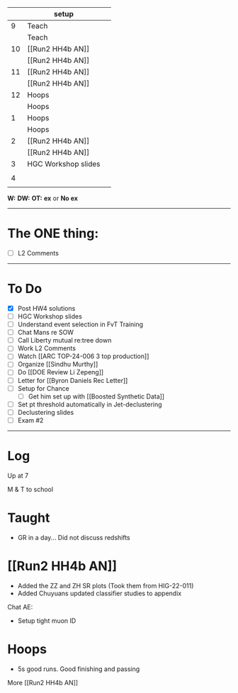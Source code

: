 
|     | setup               |     |
| --- | ------------------- | --- |
| 9   | Teach               |     |
|     | Teach               |     |
| 10  | [[Run2 HH4b AN]]    |     |
|     | [[Run2 HH4b AN]]    |     |
| 11  | [[Run2 HH4b AN]]    |     |
|     | [[Run2 HH4b AN]]    |     |
| 12  | Hoops               |     |
|     | Hoops               |     |
| 1   | Hoops               |     |
|     | Hoops               |     |
| 2   | [[Run2 HH4b AN]]    |     |
|     | [[Run2 HH4b AN]]    |     |
| 3   | HGC Workshop slides |     |
|     |                     |     |
| 4   |                     |     |
|     |                     |     |

**W:**
**DW:**
**OT:**
**ex** or **No ex**

---
# The ONE thing: 
- [ ] L2 Comments

---
# To Do

- [x] Post HW4 solutions
- [ ] HGC Workshop slides
- [ ] Understand event selection in FvT Training
- [ ] Chat Mans re SOW
- [ ] Call Liberty mutual re:tree down
- [ ] Work L2 Comments
- [ ] Watch  [[ARC TOP-24-006 3 top production]]
- [ ] Organize [[Sindhu Murthy]]
- [ ] Do  [[DOE Review Li Zepeng]]
- [ ] Letter for [[Byron Daniels Rec Letter]]
- [ ] Setup for Chance
	- [ ] Get him set up with [[Boosted Synthetic Data]]
- [ ] Set pt threshold automatically in Jet-declustering
- [ ] Declustering slides
- [ ] Exam #2

---

# Log


Up at 7 

M & T to school

# Taught
- GR in a day... Did not discuss redshifts

# [[Run2 HH4b AN]]
- Added the ZZ and ZH SR plots (Took them from HIG-22-011)
- Added Chuyuans updated classifier studies to appendix



Chat AE: 
- Setup tight muon ID 

# Hoops 
- 5s good runs. Good finishing and passing

More [[Run2 HH4b AN]]